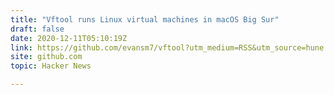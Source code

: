 ```yaml
---
title: "Vftool runs Linux virtual machines in macOS Big Sur"
draft: false
date: 2020-12-11T05:10:19Z
link: https://github.com/evansm7/vftool?utm_medium=RSS&utm_source=hune
site: github.com
topic: Hacker News  

---
```

